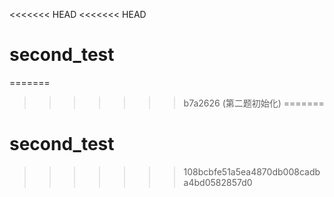 <<<<<<< HEAD
<<<<<<< HEAD
# second_test
=======

>>>>>>> b7a2626 (第二题初始化)
=======
# second_test
>>>>>>> 108bcbfe51a5ea4870db008cadba4bd0582857d0

